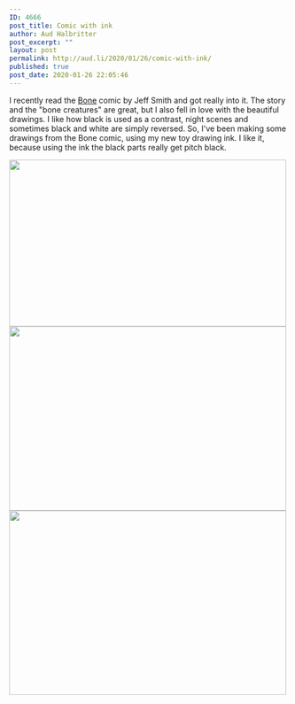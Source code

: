 ```yaml
---
ID: 4666
post_title: Comic with ink
author: Aud Halbritter
post_excerpt: ""
layout: post
permalink: http://aud.li/2020/01/26/comic-with-ink/
published: true
post_date: 2020-01-26 22:05:46
---
```

I recently read the <a href="https://en.wikipedia.org/wiki/Bone_%28comics%29">Bone</a> comic by Jeff Smith and got really into it. The story and the "bone creatures" are great, but I also fell in love with the beautiful drawings. I like how black is used as a contrast, night scenes and sometimes black and white are simply reversed. So, I've been making some drawings from the Bone comic, using my new toy drawing ink. I like it, because using the ink the black parts really get pitch black.

<img class="alignnone size-medium wp-image-4671" src="http://aud.li/wp-content/uploads/2020/01/MG_2007-1-500x301.jpg" alt="" width="500" height="301" />

<img class="alignnone size-medium wp-image-4667" src="http://aud.li/wp-content/uploads/2020/01/MG_2004-500x333.jpg" alt="" width="500" height="333" />

<img class="alignnone size-medium wp-image-4668" src="http://aud.li/wp-content/uploads/2020/01/MG_2006-500x333.jpg" alt="" width="500" height="333" />

&nbsp;